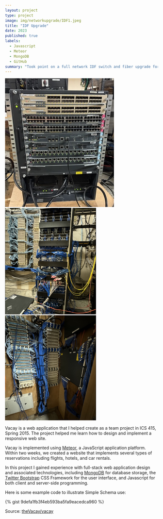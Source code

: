 ```yaml
---
layout: project
type: project
image: img/networkupgrade/IDF1.jpeg
title: "IDF Upgrade"
date: 2023
published: true
labels:
  - Javascript
  - Meteor
  - MongoDB
  - GitHub
summary: "Took point on a full network IDF switch and fiber upgrade for the Hawaii Convention Center."
---
```


<img class="img-fluid" src="../img/networkupgrade/Core.jpeg">
<img width="300px" src="../img/networkupgrade/IDF2.jpeg" class="img-thumbnail" >
<img width="300px" src="../img/networkupgrade/IDF.jpeg" class="img-thumbnail" >

Vacay is a web application that I helped create as a team project in ICS 415, Spring 2015. The project helped me learn how to design and implement a responsive web site.

Vacay is implemented using [Meteor](http://meteor.com), a JavaScript application platform. Within two weeks, we created a website that implements several types of reservations including flights, hotels, and car rentals.

In this project I gained experience with full-stack web application design and associated technologies, including [MongoDB](http://mongodb.com) for database storage, the [Twitter Bootstrap](http://getbootstrap.com/) CSS Framework for the user interface, and Javascript for both client and server-side programming. 

Here is some example code to illustrate Simple Schema use:

{% gist 9defa1fb3f4eb593ba5fa9eacedca960 %}
 
Source: <a href="https://github.com/theVacay/vacay">theVacay/vacay</a>
